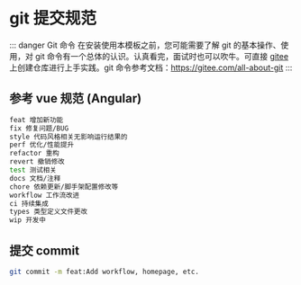 # git 提交规范

::: danger Git 命令
在安装使用本模板之前，您可能需要了解 git 的基本操作、使用，对 git 命令有一个总体的认识。认真看完，面试时也可以吹牛。可直接 [gitee](https://gitee.com/) 上创建仓库进行上手实践。git 命令参考文档：https://gitee.com/all-about-git
:::

## 参考 vue 规范 (Angular)

```bash
feat 增加新功能
fix 修复问题/BUG
style 代码风格相关无影响运行结果的
perf 优化/性能提升
refactor 重构
revert 撤销修改
test 测试相关
docs 文档/注释
chore 依赖更新/脚手架配置修改等
workflow 工作流改进
ci 持续集成
types 类型定义文件更改
wip 开发中
```

## 提交 commit

```bash
git commit -m feat:Add workflow, homepage, etc.
```
